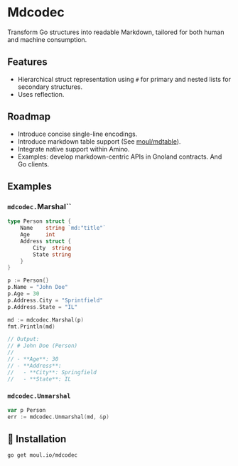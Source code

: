 # Mdcodec

Transform Go structures into readable Markdown, tailored for both human and machine consumption.

## Features

- Hierarchical struct representation using `#` for primary and nested lists for secondary structures.
- Uses reflection.

## Roadmap

- Introduce concise single-line encodings.
- Introduce markdown table support (See [moul/mdtable](https://github.com/moul/mdtable)).
- Integrate native support within Amino.
- Examples: develop markdown-centric APIs in Gnoland contracts. And Go clients.

## Examples

### `mdcodec.`Marshal``

```go
type Person struct {
    Name    string `md:"title"`
    Age     int
    Address struct {
        City  string
        State string
    }
}

p := Person{}
p.Name = "John Doe"
p.Age = 30
p.Address.City = "Sprintfield"
p.Address.State = "IL"

md := mdcodec.Marshal(p)
fmt.Println(md)

// Output:
// # John Doe (Person)
//
// - **Age**: 30
// - **Address**:
//   - **City**: Springfield
//   - **State**: IL
```

### `mdcodec.Unmarshal`

```go
var p Person
err := mdcodec.Unmarshal(md, &p)
```

## 🔧 Installation

    go get moul.io/mdcodec
